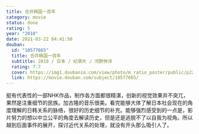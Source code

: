 ```yaml
---
title: 合并韩国一百年
category: movie
status: done
rating: 5
year: "2010"
date: 2021-03-22 04:41:50
douban:
  id: "10577665"
  title: 合并韩国一百年
  subtitle: 2010 / 日本 / 纪录片 / 河野伸洋
  rating: 7.7
  cover: https://img1.doubanio.com/view/photo/m_ratio_poster/public/p2205436217.jpg
  link: https://movie.douban.com/subject/10577665/
---
```


挺有代表性的一部NHK作品，制作各方面都很精湛，创新的视觉效果并不突兀，果然是注重细节的民族。加古隆的音乐很美。看完能够大体了解日本社会现在的角度理解的日韩关系的脉络，很好的历史细节的补充。能够强烈感受到的一点是，影片努力的想以中立公平的角度去解读历史，但是还是逃脱不了以自我为视角。所以越到后面事件的展开，探讨近代关系的处理，就没有开头那么吸引人了。
